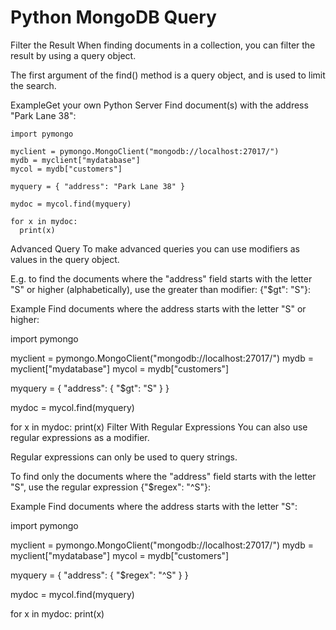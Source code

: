 # Python MongoDB Query

Filter the Result
When finding documents in a collection, you can filter the result by using a query object.

The first argument of the find() method is a query object, and is used to limit the search.

ExampleGet your own Python Server
Find document(s) with the address "Park Lane 38":

```
import pymongo

myclient = pymongo.MongoClient("mongodb://localhost:27017/")
mydb = myclient["mydatabase"]
mycol = mydb["customers"]

myquery = { "address": "Park Lane 38" }

mydoc = mycol.find(myquery)

for x in mydoc:
  print(x)
```
Advanced Query
To make advanced queries you can use modifiers as values in the query object.

E.g. to find the documents where the "address" field starts with the letter "S" or higher (alphabetically), use the greater than modifier: {"$gt": "S"}:

Example
Find documents where the address starts with the letter "S" or higher:

import pymongo

myclient = pymongo.MongoClient("mongodb://localhost:27017/")
mydb = myclient["mydatabase"]
mycol = mydb["customers"]

myquery = { "address": { "$gt": "S" } }

mydoc = mycol.find(myquery)

for x in mydoc:
  print(x)
Filter With Regular Expressions
You can also use regular expressions as a modifier.

Regular expressions can only be used to query strings.

To find only the documents where the "address" field starts with the letter "S", use the regular expression {"$regex": "^S"}:

Example
Find documents where the address starts with the letter "S":

import pymongo

myclient = pymongo.MongoClient("mongodb://localhost:27017/")
mydb = myclient["mydatabase"]
mycol = mydb["customers"]

myquery = { "address": { "$regex": "^S" } }

mydoc = mycol.find(myquery)

for x in mydoc:
  print(x)
